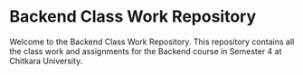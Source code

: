# Backend Class Work Repository

Welcome to the Backend Class Work Repository. This repository contains all the class work and assignments for the Backend course in Semester 4 at Chitkara University.
